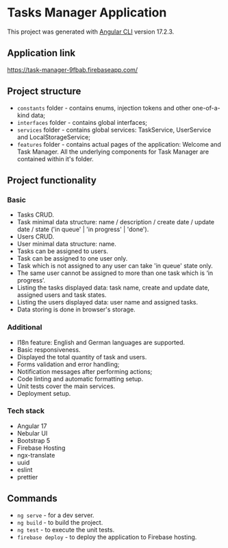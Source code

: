 # Tasks Manager Application

This project was generated with [Angular CLI](https://github.com/angular/angular-cli) version 17.2.3.

## Application link

https://task-manager-9fbab.firebaseapp.com/

## Project structure

- `constants` folder - contains enums, injection tokens and other one-of-a-kind data;
- `interfaces` folder - contains global interfaces;
- `services` folder - contains global services: TaskService, UserService and LocalStorageService;
- `features` folder - contains actual pages of the application: Welcome and Task Manager. All the underlying components for Task Manager are contained within it's folder.

## Project functionality

### Basic

- Tasks CRUD.
- Task minimal data structure: name / description / create date / update date / state ('in queue' | 'in progress' | 'done').
- Users CRUD.
- User minimal data structure: name.
- Tasks can be assigned to users.
- Task can be assigned to one user only.
- Task which is not assigned to any user can take 'in queue' state only.
- The same user cannot be assigned to more than one task which is ‘in progress’.
- Listing the tasks displayed data: task name, create and update date, assigned users and task states.
- Listing the users displayed data: user name and assigned tasks.
- Data storing is done in browser's storage.

### Additional

- I18n feature: English and German languages are supported.
- Basic responsiveness.
- Displayed the total quantity of task and users.
- Forms validation and error handling;
- Notification messages after performing actions;
- Code linting and automatic formatting setup.
- Unit tests cover the main services.
- Deployment setup.

### Tech stack

- Angular 17
- Nebular UI
- Bootstrap 5
- Firebase Hosting
- ngx-translate
- uuid
- eslint
- prettier

## Commands

- `ng serve` - for a dev server.
- `ng build` - to build the project.
- `ng test` - to execute the unit tests.
- `firebase deploy` - to deploy the application to Firebase hosting.
